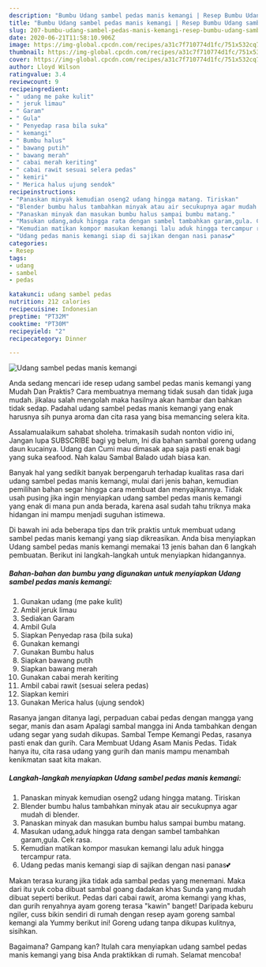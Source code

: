 ```yaml
---
description: "Bumbu Udang sambel pedas manis kemangi | Resep Bumbu Udang sambel pedas manis kemangi Yang Bikin Ngiler"
title: "Bumbu Udang sambel pedas manis kemangi | Resep Bumbu Udang sambel pedas manis kemangi Yang Bikin Ngiler"
slug: 207-bumbu-udang-sambel-pedas-manis-kemangi-resep-bumbu-udang-sambel-pedas-manis-kemangi-yang-bikin-ngiler
date: 2020-06-21T11:58:10.906Z
image: https://img-global.cpcdn.com/recipes/a31c7f710774d1fc/751x532cq70/udang-sambel-pedas-manis-kemangi-foto-resep-utama.jpg
thumbnail: https://img-global.cpcdn.com/recipes/a31c7f710774d1fc/751x532cq70/udang-sambel-pedas-manis-kemangi-foto-resep-utama.jpg
cover: https://img-global.cpcdn.com/recipes/a31c7f710774d1fc/751x532cq70/udang-sambel-pedas-manis-kemangi-foto-resep-utama.jpg
author: Lloyd Wilson
ratingvalue: 3.4
reviewcount: 9
recipeingredient:
- " udang me pake kulit"
- " jeruk limau"
- " Garam"
- " Gula"
- " Penyedap rasa bila suka"
- " kemangi"
- " Bumbu halus"
- " bawang putih"
- " bawang merah"
- " cabai merah keriting"
- " cabai rawit sesuai selera pedas"
- " kemiri"
- " Merica halus ujung sendok"
recipeinstructions:
- "Panaskan minyak kemudian oseng2 udang hingga matang. Tiriskan"
- "Blender bumbu halus tambahkan minyak atau air secukupnya agar mudah di blender."
- "Panaskan minyak dan masukan bumbu halus sampai bumbu matang."
- "Masukan udang,aduk hingga rata dengan sambel tambahkan garam,gula. Cek rasa."
- "Kemudian matikan kompor masukan kemangi lalu aduk hingga tercampur rata."
- "Udang pedas manis kemangi siap di sajikan dengan nasi panas💕"
categories:
- Resep
tags:
- udang
- sambel
- pedas

katakunci: udang sambel pedas 
nutrition: 212 calories
recipecuisine: Indonesian
preptime: "PT32M"
cooktime: "PT30M"
recipeyield: "2"
recipecategory: Dinner

---
```



![Udang sambel pedas manis kemangi](https://img-global.cpcdn.com/recipes/a31c7f710774d1fc/751x532cq70/udang-sambel-pedas-manis-kemangi-foto-resep-utama.jpg)

Anda sedang mencari ide resep udang sambel pedas manis kemangi yang Mudah Dan Praktis? Cara membuatnya memang tidak susah dan tidak juga mudah. jikalau salah mengolah maka hasilnya akan hambar dan bahkan tidak sedap. Padahal udang sambel pedas manis kemangi yang enak harusnya sih punya aroma dan cita rasa yang bisa memancing selera kita.

Assalamualaikum sahabat sholeha. trimakasih sudah nonton vidio ini, Jangan lupa SUBSCRIBE bagi yg belum, Ini dia bahan sambal goreng udang daun kucainya. Udang dan Cumi mau dimasak apa saja pasti enak bagi yang suka seafood. Nah kalau Sambal Balado udah biasa kan.

Banyak hal yang sedikit banyak berpengaruh terhadap kualitas rasa dari udang sambel pedas manis kemangi, mulai dari jenis bahan, kemudian pemilihan bahan segar hingga cara membuat dan menyajikannya. Tidak usah pusing jika ingin menyiapkan udang sambel pedas manis kemangi yang enak di mana pun anda berada, karena asal sudah tahu triknya maka hidangan ini mampu menjadi suguhan istimewa.


Di bawah ini ada beberapa tips dan trik praktis untuk membuat udang sambel pedas manis kemangi yang siap dikreasikan. Anda bisa menyiapkan Udang sambel pedas manis kemangi memakai 13 jenis bahan dan 6 langkah pembuatan. Berikut ini langkah-langkah untuk menyiapkan hidangannya.

<!--inarticleads1-->

##### Bahan-bahan dan bumbu yang digunakan untuk menyiapkan Udang sambel pedas manis kemangi:

1. Gunakan  udang (me pake kulit)
1. Ambil  jeruk limau
1. Sediakan  Garam
1. Ambil  Gula
1. Siapkan  Penyedap rasa (bila suka)
1. Gunakan  kemangi
1. Gunakan  Bumbu halus
1. Siapkan  bawang putih
1. Siapkan  bawang merah
1. Gunakan  cabai merah keriting
1. Ambil  cabai rawit (sesuai selera pedas)
1. Siapkan  kemiri
1. Gunakan  Merica halus (ujung sendok)


Rasanya jangan ditanya lagi, perpaduan cabai pedas dengan mangga yang segar, manis dan asam Apalagi sambal mangga ini Anda tambahkan dengan udang segar yang sudah dikupas. Sambal Tempe Kemangi Pedas, rasanya pasti enak dan gurih. Cara Membuat Udang Asam Manis Pedas. Tidak hanya itu, cita rasa udang yang gurih dan manis mampu menambah kenikmatan saat kita makan. 

<!--inarticleads2-->

##### Langkah-langkah menyiapkan Udang sambel pedas manis kemangi:

1. Panaskan minyak kemudian oseng2 udang hingga matang. Tiriskan
1. Blender bumbu halus tambahkan minyak atau air secukupnya agar mudah di blender.
1. Panaskan minyak dan masukan bumbu halus sampai bumbu matang.
1. Masukan udang,aduk hingga rata dengan sambel tambahkan garam,gula. Cek rasa.
1. Kemudian matikan kompor masukan kemangi lalu aduk hingga tercampur rata.
1. Udang pedas manis kemangi siap di sajikan dengan nasi panas💕


Makan terasa kurang jika tidak ada sambal pedas yang menemani. Maka dari itu yuk coba dibuat sambal goang dadakan khas Sunda yang mudah dibuat seperti berikut. Pedas dari cabai rawit, aroma kemangi yang khas, dan gurih renyahnya ayam goreng terasa &#34;kawin&#34; banget! Daripada keburu ngiler, cuss bikin sendiri di rumah dengan resep ayam goreng sambal kemangi ala Yummy berikut ini! Goreng udang tanpa dikupas kulitnya, sisihkan. 

Bagaimana? Gampang kan? Itulah cara menyiapkan udang sambel pedas manis kemangi yang bisa Anda praktikkan di rumah. Selamat mencoba!
